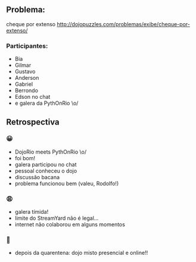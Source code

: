 ## Problema:
cheque por extenso
http://dojopuzzles.com/problemas/exibe/cheque-por-extenso/

### Participantes:
- Bia
- Gilmar
- Gustavo
- Anderson
- Gabriel
- Berrondo
- Edson no chat
- e galera da PythOnRio \o/

## Retrospectiva

### 😀

- DojoRio meets PythOnRio \o/
- foi bom!
- galera participou no chat
- pessoal conheceu o dojo
- discussão bacana
- problema funcionou bem (valeu, Rodolfo!)

### 😩
- galera tímida! 
- limite do StreamYard não é legal...
- internet não colaborou em alguns momentos

### 🤫

- depois da quarentena: dojo misto presencial e online!!